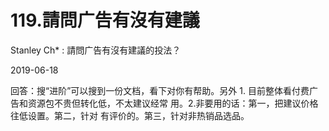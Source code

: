 # 119.請問广告有沒有建議

Stanley Ch* : 請問广告有沒有建議的投法？

2019-06-18

回答：搜“进阶”可以搜到一份文档，看下对你有帮助。另外 1\. 目前整体看付费广告和资源包不贵但转化低，不太建议经常 用。2.非要用的话：第一，把建议价格往低设置。第二，针对 有评价的。第三，针对非热销品选品。